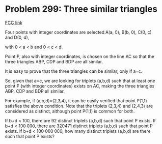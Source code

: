 # Problem 299: Three similar triangles

[FCC link](https://www.freecodecamp.org/learn/coding-interview-prep/project-euler/problem-299-three-similar-triangles)

Four points with integer coordinates are selected:A(a, 0), B(b, 0), C(0, c) and
D(0, d),

with 0 < a < b and 0 < c < d.

Point P, also with integer coordinates, is chosen on the line AC so that the
three triangles ABP, CDP and BDP are all similar.

It is easy to prove that the three triangles can be similar, only if a=c.

So, given that a=c, we are looking for triplets (a,b,d) such that at least one
point P (with integer coordinates) exists on AC, making the three triangles ABP,
CDP and BDP all similar.

For example, if (a,b,d)=(2,3,4), it can be easily verified that point P(1,1)
satisfies the above condition. Note that the triplets (2,3,4) and (2,4,3) are
considered as distinct, although point P(1,1) is common for both.

If b+d < 100, there are 92 distinct triplets (a,b,d) such that point P exists.
If b+d < 100 000, there are 320471 distinct triplets (a,b,d) such that point P
exists. If b+d < 100 000 000, how many distinct triplets (a,b,d) are there such
that point P exists?
